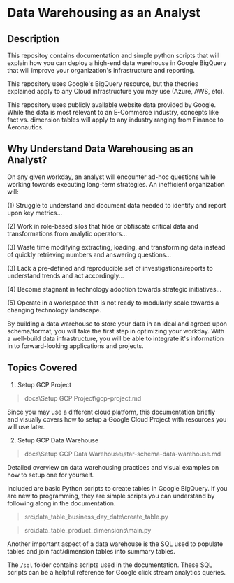 # Data Warehousing as an Analyst

## Description

This repositoy contains documentation and simple python scripts that will explain how you can deploy a high-end data warehouse in Google BigQuery that will improve your organization's infrastructure and reporting.

This repository uses Google's BigQuery resource, but the theories explained apply to any Cloud infrastructure you may use (Azure, AWS, etc).

This repository uses publicly available website data provided by Google. While the data is most relevant to an E-Commerce industry, concepts like fact vs. dimension tables will apply to any industry ranging from Finance to Aeronautics. 

## Why Understand Data Warehousing as an Analyst?

On any given workday, an analyst will encounter ad-hoc questions while working towards executing long-term strategies. An inefficient organization will: 

(1) Struggle to understand and document data needed to identify and report upon key metrics... 

(2) Work in role-based silos that hide or obfiscate critical data and transformations from analytic operators... 

(3) Waste time modifying extracting, loading, and transforming data instead of quickly retrieving numbers and answering questions...

(3) Lack a pre-defined and reproducible set of investigations/reports to understand trends and act accordingly...

(4) Become stagnant in technology adoption towards strategic initiatives...

(5) Operate in a workspace that is not ready to modularly scale towards a changing technology landscape.

By building a data warehouse to store your data in an ideal and agreed upon schema/format, you will take the first step in optimizing your workday. With a well-build data infrastructure, you will be able to integrate it's information in to forward-looking applications and projects.

## Topics Covered

1. Setup GCP Project

> docs\Setup GCP Project\gcp-project.md

Since you may use a different cloud platform, this documentation briefly and visually covers how to setup a Google Cloud Project with resources you will use later.

2. Setup GCP Data Warehouse

> docs\Setup GCP Data Warehouse\star-schema-data-warehouse.md

Detailed overview on data warehousing practices and visual examples on how to setup one for yourself.

Included are basic Python scripts to create tables in Google BigQuery. If you are new to programming, they are simple scripts you can understand by following along in the documentation.

> src\data_table_business_day_date\create_table.py

> src\data_table_product_dimensions\main.py

Another important aspect of a data warehouse is the SQL used to populate tables and join fact/dimension tables into summary tables.

The `/sql` folder contains scripts used in the documentation. These SQL scripts can be a helpful reference for Google click stream analytics queries.
